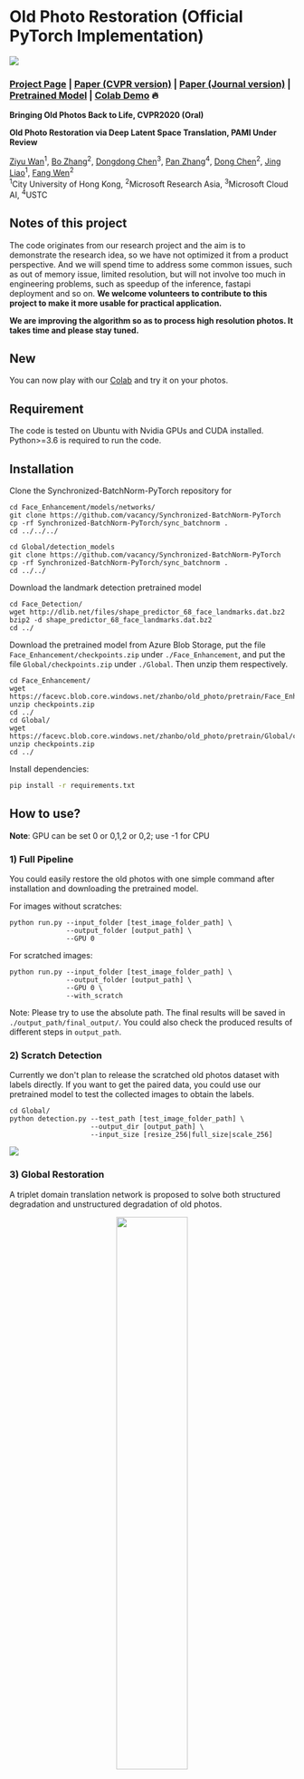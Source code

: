 # Old Photo Restoration (Official PyTorch Implementation)

<img src='imgs/0001.jpg'/>

### [Project Page](http://raywzy.com/Old_Photo/) | [Paper (CVPR version)](https://arxiv.org/abs/2004.09484) | [Paper (Journal version)](https://arxiv.org/pdf/2009.07047v1.pdf) | [Pretrained Model](https://hkustconnect-my.sharepoint.com/:f:/g/personal/bzhangai_connect_ust_hk/Em0KnYOeSSxFtp4g_dhWdf0BdeT3tY12jIYJ6qvSf300cA?e=nXkJH2) | [Colab Demo](https://colab.research.google.com/drive/1NEm6AsybIiC5TwTU_4DqDkQO0nFRB-uA?usp=sharing) :fire:

**Bringing Old Photos Back to Life, CVPR2020 (Oral)**

**Old Photo Restoration via Deep Latent Space Translation, PAMI Under Review**

[Ziyu Wan](http://raywzy.com/)<sup>1</sup>,
[Bo Zhang](https://www.microsoft.com/en-us/research/people/zhanbo/)<sup>2</sup>,
[Dongdong Chen](http://www.dongdongchen.bid/)<sup>3</sup>,
[Pan Zhang](https://panzhang0212.github.io/)<sup>4</sup>,
[Dong Chen](https://www.microsoft.com/en-us/research/people/doch/)<sup>2</sup>,
[Jing Liao](https://liaojing.github.io/html/)<sup>1</sup>,
[Fang Wen](https://www.microsoft.com/en-us/research/people/fangwen/)<sup>2</sup> <br>
<sup>1</sup>City University of Hong Kong, <sup>2</sup>Microsoft Research Asia, <sup>3</sup>Microsoft Cloud AI, <sup>4</sup>USTC

## Notes of this project
The code originates from our research project and the aim is to demonstrate the research idea, so we have not optimized it from a product perspective. And we will spend time to address some common issues, such as out of memory issue, limited resolution, but will not involve too much in engineering problems, such as speedup of the inference, fastapi deployment and so on. **We welcome volunteers to contribute to this project to make it more usable for practical application.**

**We are improving the algorithm so as to process high resolution photos. It takes time and please stay tuned.**

## New
You can now play with our [Colab](https://colab.research.google.com/drive/1NEm6AsybIiC5TwTU_4DqDkQO0nFRB-uA?usp=sharing) and try it on your photos. 

## Requirement
The code is tested on Ubuntu with Nvidia GPUs and CUDA installed. Python>=3.6 is required to run the code.

## Installation

Clone the Synchronized-BatchNorm-PyTorch repository for

```
cd Face_Enhancement/models/networks/
git clone https://github.com/vacancy/Synchronized-BatchNorm-PyTorch
cp -rf Synchronized-BatchNorm-PyTorch/sync_batchnorm .
cd ../../../
```

```
cd Global/detection_models
git clone https://github.com/vacancy/Synchronized-BatchNorm-PyTorch
cp -rf Synchronized-BatchNorm-PyTorch/sync_batchnorm .
cd ../../
```

Download the landmark detection pretrained model

```
cd Face_Detection/
wget http://dlib.net/files/shape_predictor_68_face_landmarks.dat.bz2
bzip2 -d shape_predictor_68_face_landmarks.dat.bz2
cd ../
```

Download the pretrained model from Azure Blob Storage, put the file `Face_Enhancement/checkpoints.zip` under `./Face_Enhancement`, and put the file `Global/checkpoints.zip` under `./Global`. Then unzip them respectively.

```
cd Face_Enhancement/
wget https://facevc.blob.core.windows.net/zhanbo/old_photo/pretrain/Face_Enhancement/checkpoints.zip
unzip checkpoints.zip
cd ../
cd Global/
wget https://facevc.blob.core.windows.net/zhanbo/old_photo/pretrain/Global/checkpoints.zip
unzip checkpoints.zip
cd ../
```

Install dependencies:

```bash
pip install -r requirements.txt
```

## How to use?

**Note**: GPU can be set 0 or 0,1,2 or 0,2; use -1 for CPU

### 1) Full Pipeline

You could easily restore the old photos with one simple command after installation and downloading the pretrained model.

For images without scratches:

```
python run.py --input_folder [test_image_folder_path] \
              --output_folder [output_path] \
              --GPU 0
```

For scratched images:

```
python run.py --input_folder [test_image_folder_path] \
              --output_folder [output_path] \
              --GPU 0 \
              --with_scratch
```

Note: Please try to use the absolute path. The final results will be saved in `./output_path/final_output/`. You could also check the produced results of different steps in `output_path`.

### 2) Scratch Detection

Currently we don't plan to release the scratched old photos dataset with labels directly. If you want to get the paired data, you could use our pretrained model to test the collected images to obtain the labels.

```
cd Global/
python detection.py --test_path [test_image_folder_path] \
                    --output_dir [output_path] \
                    --input_size [resize_256|full_size|scale_256]
```

<img src='imgs/scratch_detection.png'>

### 3) Global Restoration

A triplet domain translation network is proposed to solve both structured degradation and unstructured degradation of old photos.

<p align="center">
<img src='imgs/pipeline.PNG' width="50%" height="50%"/>
</p>

```
cd Global/
python test.py --Scratch_and_Quality_restore \
               --test_input [test_image_folder_path] \
               --test_mask [corresponding mask] \
               --outputs_dir [output_path]

python test.py --Quality_restore \
 --test_input [test_image_folder_path] \
 --outputs_dir [output_path]
```

<img src='imgs/global.png'>


### 4) Face Enhancement

We use a progressive generator to refine the face regions of old photos. More details could be found in our journal submission and `./Face_Enhancement` folder.

<p align="center">
<img src='imgs/face_pipeline.jpg' width="60%" height="60%"/>
</p>


<img src='imgs/face.png'>

> *NOTE*: 
> This repo is mainly for research purpose and we have not yet optimized the running performance. 
> 
> Since the model is pretrained with 256*256 images, the model may not work ideally for arbitrary resolution.

## How to train?

### 1) Create Training File

Put the folders of VOC dataset, collected old photos (e.g., Real_L_old and Real_RGB_old) into one shared folder. Then
```
cd Global/data/
python Create_Bigfile.py
```
Note: Remember to modify the code based on your own environment.

### 2) Train the VAEs of domain A and domain B respectively

```
cd ..
python train_domain_A.py --use_v2_degradation --continue_train --training_dataset domain_A --name domainA_SR_old_photos --label_nc 0 --loadSize 256 --fineSize 256 --dataroot [your_data_folder] --no_instance --resize_or_crop crop_only --batchSize 100 --no_html --gpu_ids 0,1,2,3 --self_gen --nThreads 4 --n_downsample_global 3 --k_size 4 --use_v2 --mc 64 --start_r 1 --kl 1 --no_cgan --outputs_dir [your_output_folder] --checkpoints_dir [your_ckpt_folder]

python train_domain_B.py --continue_train --training_dataset domain_B --name domainB_old_photos --label_nc 0 --loadSize 256 --fineSize 256 --dataroot [your_data_folder]  --no_instance --resize_or_crop crop_only --batchSize 120 --no_html --gpu_ids 0,1,2,3 --self_gen --nThreads 4 --n_downsample_global 3 --k_size 4 --use_v2 --mc 64 --start_r 1 --kl 1 --no_cgan --outputs_dir [your_output_folder]  --checkpoints_dir [your_ckpt_folder]
```
Note: For the --name option, please ensure your experiment name contains "domainA" or "domainB", which will be used to select different dataset.

### 3) Train the mapping network between domains

Train the mapping without scratches:
```
python train_mapping.py --use_v2_degradation --training_dataset mapping --use_vae_which_epoch 200 --continue_train --name mapping_quality --label_nc 0 --loadSize 256 --fineSize 256 --dataroot [your_data_folder] --no_instance --resize_or_crop crop_only --batchSize 80 --no_html --gpu_ids 0,1,2,3 --nThreads 8 --load_pretrainA [ckpt_of_domainA_SR_old_photos] --load_pretrainB [ckpt_of_domainB_old_photos] --l2_feat 60 --n_downsample_global 3 --mc 64 --k_size 4 --start_r 1 --mapping_n_block 6 --map_mc 512 --use_l1_feat --niter 150 --niter_decay 100 --outputs_dir [your_output_folder] --checkpoints_dir [your_ckpt_folder]
```


Traing the mapping with scraches:
```
python train_mapping.py --no_TTUR --NL_res --random_hole --use_SN --correlation_renormalize --training_dataset mapping --NL_use_mask --NL_fusion_method combine --non_local Setting_42 --use_v2_degradation --use_vae_which_epoch 200 --continue_train --name mapping_scratch --label_nc 0 --loadSize 256 --fineSize 256 --dataroot [your_data_folder] --no_instance --resize_or_crop crop_only --batchSize 36 --no_html --gpu_ids 0,1,2,3 --nThreads 8 --load_pretrainA [ckpt_of_domainA_SR_old_photos] --load_pretrainB [ckpt_of_domainB_old_photos] --l2_feat 60 --n_downsample_global 3 --mc 64 --k_size 4 --start_r 1 --mapping_n_block 6 --map_mc 512 --use_l1_feat --niter 150 --niter_decay 100 --outputs_dir [your_output_folder] --checkpoints_dir [your_ckpt_folder] --irregular_mask [absolute_path_of_mask_file]
```



## To Do
- [x] Clean testing code
- [x] Release pretrained model
- [x] Collab demo
- [ ] Replace face detection module (dlib) with RetinaFace
- [x] Release training code


## Citation

If you find our work useful for your research, please consider citing the following papers :)

```bibtex
@inproceedings{wan2020bringing,
title={Bringing Old Photos Back to Life},
author={Wan, Ziyu and Zhang, Bo and Chen, Dongdong and Zhang, Pan and Chen, Dong and Liao, Jing and Wen, Fang},
booktitle={Proceedings of the IEEE/CVF Conference on Computer Vision and Pattern Recognition},
pages={2747--2757},
year={2020}
}
```

```bibtex
@article{wan2020old,
  title={Old Photo Restoration via Deep Latent Space Translation},
  author={Wan, Ziyu and Zhang, Bo and Chen, Dongdong and Zhang, Pan and Chen, Dong and Liao, Jing and Wen, Fang},
  journal={arXiv preprint arXiv:2009.07047},
  year={2020}
}
```

If you are also interested in the legacy photo/video colorization, please refer to [this work](https://github.com/zhangmozhe/video-colorization).

## Maintenance

This project is currently maintained by Ziyu Wan and is for academic research use only. If you have any questions, feel free to contact raywzy@gmail.com.

## License

The codes and the pretrained model in this repository are under the MIT license as specified by the LICENSE file. We use our labeled dataset to train the scratch detection model.

This project has adopted the [Microsoft Open Source Code of Conduct](https://opensource.microsoft.com/codeofconduct/). For more information see the [Code of Conduct FAQ](https://opensource.microsoft.com/codeofconduct/faq/) or contact [opencode@microsoft.com](mailto:opencode@microsoft.com) with any additional questions or comments.
